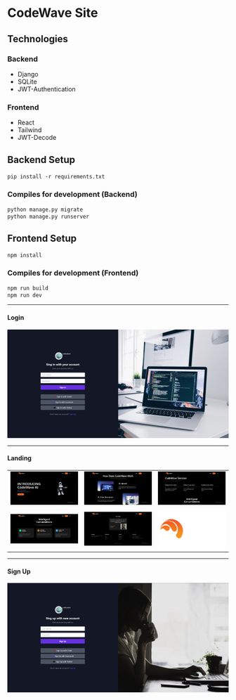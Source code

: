 # CodeWave Site

## Technologies

### Backend
<ul>
  <li>Django</li>
  <li>SQLite</li>
  <li>JWT-Authentication</li>
</ul>

### Frontend
<ul>
  <li>React</li>
  <li>Tailwind</li>
  <li>JWT-Decode</li>
</ul>

## Backend Setup 
```
pip install -r requirements.txt
```

### Compiles for development (Backend)
```
python manage.py migrate
python manage.py runserver
```

## Frontend Setup 
```
npm install
```

### Compiles for development (Frontend)
```
npm run build
npm run dev
```

<hr>

#### Login

<img src="signin.png">

<hr>

#### Landing

<table>
  <tr>
    <td><img src="1.png" width=400 hieght=400/></td>
    <td><img src="2.png" width=400 hieght=400/></td>
    <td><img src="3.png" width=400 hieght=400/></td>
  </tr>
  <tr>
    <td><img src="4.png" width=400 hieght=400/></td>
    <td><img src="5.png" width=400 hieght=400/></td>
    <td><img src="frontend/public/images/3.png" width=400 hieght=400/></td>
  </tr>
  
</table>

<hr>

#### Sign Up

<img src="signup.png">
